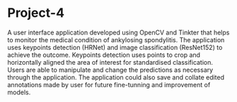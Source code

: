 # Project-4

A user interface application developed using OpenCV and Tinkter that helps to monitor the medical condition of ankylosing spondylitis.
The application uses keypoints detection (HRNet) and image classification (ResNet152) to achieve the outcome.
Keypoints detection uses points to crop and horizontally aligned the area of interest for standardised classification.
Users are able to manipulate and change the predictions as necessary through the application.
The application could also save and collate edited annotations made by user for future fine-tunning and improvement of models.
